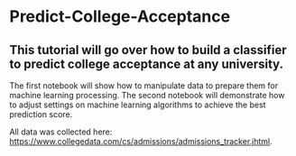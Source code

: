 # Predict-College-Acceptance

## This tutorial will go over how to build a classifier to predict college acceptance at any university.

The first notebook will show how to manipulate data to prepare them for machine learning processing.
The second notebook will demonstrate how to adjust settings on machine learning algorithms to achieve the best prediction score.

All data was collected here: https://www.collegedata.com/cs/admissions/admissions_tracker.jhtml. 


